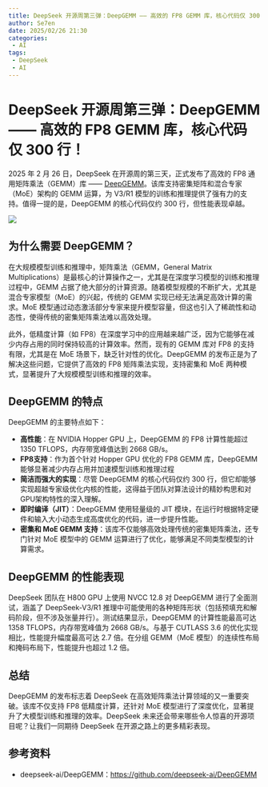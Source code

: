 ```yaml
---
title: DeepSeek 开源周第三弹：DeepGEMM —— 高效的 FP8 GEMM 库，核心代码仅 300 行！
author: Se7en
date: 2025/02/26 21:30
categories:
 - AI
tags:
 - DeepSeek
 - AI
---
```


# DeepSeek 开源周第三弹：DeepGEMM —— 高效的 FP8 GEMM 库，核心代码仅 300 行！

2025 年 2 月 26 日，DeepSeek 在开源周的第三天，正式发布了高效的 FP8 通用矩阵乘法（GEMM）库 —— [DeepGEMM](https://github.com/deepseek-ai/DeepGEMM)。该库支持密集矩阵和混合专家（MoE）架构的 GEMM 运算，为 V3/R1 模型的训练和推理提供了强有力的支持。值得一提的是，DeepGEMM 的核心代码仅约 300 行，但性能表现卓越。

![](https://chengzw258.oss-cn-beijing.aliyuncs.com/Article/202502262137173.png)

## 为什么需要 DeepGEMM？

在大规模模型训练和推理中，矩阵乘法（GEMM，General Matrix Multiplications）是最核心的计算操作之一，尤其是在深度学习模型的训练和推理过程中，GEMM 占据了绝大部分的计算资源。随着模型规模的不断扩大，尤其是混合专家模型（MoE）的兴起，传统的 GEMM 实现已经无法满足高效计算的需求。MoE 模型通过动态激活部分专家来提升模型容量，但这也引入了稀疏性和动态性，使得传统的密集矩阵乘法难以高效处理。

此外，低精度计算（如 FP8）在深度学习中的应用越来越广泛，因为它能够在减少内存占用的同时保持较高的计算效率。然而，现有的 GEMM 库对 FP8 的支持有限，尤其是在 MoE 场景下，缺乏针对性的优化。DeepGEMM 的发布正是为了解决这些问题，它提供了高效的 FP8 矩阵乘法实现，支持密集和 MoE 两种模式，显著提升了大规模模型训练和推理的效率。

## DeepGEMM 的特点

DeepGEMM 的主要特点如下：

- **高性能**：在 NVIDIA Hopper GPU 上，DeepGEMM 的 FP8 计算性能超过 1350 TFLOPS，内存带宽峰值达到 2668 GB/s。
- **FP8支持**：作为首个针对 Hopper GPU 优化的 FP8 GEMM 库，DeepGEMM 能够显著减少内存占用并加速模型训练和推理过程
- **简洁而强大的实现**：尽管 DeepGEMM 的核心代码仅约 300 行，但它却能够实现超越专家级优化内核的性能，这得益于团队对算法设计的精妙构思和对GPU架构特性的深入理解。
- **即时编译（JIT）**：DeepGEMM 使用轻量级的 JIT 模块，在运行时根据特定硬件和输入大小动态生成高度优化的代码，进一步提升性能。
- **密集和 MoE GEMM 支持**：该库不仅能够高效处理传统的密集矩阵乘法，还专门针对 MoE 模型中的 GEMM 运算进行了优化，能够满足不同类型模型的计算需求。

## DeepGEMM 的性能表现

DeepSeek 团队在 H800 GPU 上使用 NVCC 12.8 对 DeepGEMM 进行了全面测试，涵盖了 DeepSeek-V3/R1 推理中可能使用的各种矩阵形状（包括预填充和解码阶段，但不涉及张量并行）。测试结果显示，DeepGEMM 的计算性能最高可达 1358 TFLOPS，内存带宽峰值为 2668 GB/s。与基于 CUTLASS 3.6 的优化实现相比，性能提升幅度最高可达 2.7 倍。在分组 GEMM（MoE 模型）的连续性布局和掩码布局下，性能提升也超过 1.2 倍。

## 总结

DeepGEMM 的发布标志着 DeepSeek 在高效矩阵乘法计算领域的又一重要突破。该库不仅支持 FP8 低精度计算，还针对 MoE 模型进行了深度优化，显著提升了大模型训练和推理的效率。DeepSeek 未来还会带来哪些令人惊喜的开源项目呢？让我们一同期待 DeepSeek 在开源之路上的更多精彩表现。

## 参考资料

- deepseek-ai/DeepGEMM：https://github.com/deepseek-ai/DeepGEMM